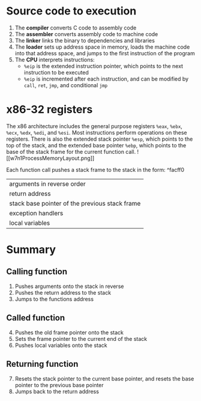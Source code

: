 # Source code to execution
1. The **compiler** converts C code to assembly code
2. The **assembler** converts assembly code to machine code
3. The **linker** links the binary to dependencies and libraries
4. The **loader** sets up address space in memory, loads the machine code into that address space, and jumps to the first instruction of the program
5. The **CPU** interprets instructions:
	- `%eip` is the extended instruction pointer, which points to the next instruction to be executed
	- `%eip` is incremented after each instruction, and can be modified by `call`, `ret`, `jmp`, and conditional `jmp`

# x86-32 registers
The x86 architecture includes the general purpose registers `%eax`, `%ebx`, `%ecx`, `%edx`, `%edi`, and `%esi`. Most instructions perform operations on these registers.
There is also the extended stack pointer `%esp`, which points to the top of the stack, and the extended base pointer `%ebp`, which points to the base of the stack frame for the current function call.
![[w7n1ProcessMemoryLayout.png]]

Each function call pushes a stack frame to the stack in the form: ^facff0

|                                                |
| ---------------------------------------------- |
| arguments in reverse order                     |
| return address                                 |
| stack base pointer of the previous stack frame |
| exception handlers                             |
| local variables                                |

# Summary
## Calling function
1. Pushes arguments onto the stack in reverse
2. Pushes the return address to the stack
3. Jumps to the functions address
## Called function
4. Pushes the old frame pointer onto the stack
5. Sets the frame pointer to the current end of the stack
6. Pushes local variables onto the stack
## Returning function
7. Resets the stack pointer to the current base pointer, and resets the base pointer to the previous base pointer
8. Jumps back to the return address